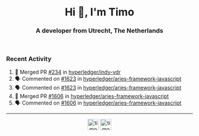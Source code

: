 <h1 align="center">Hi 👋, I'm Timo</h1>
<h3 align="center">A developer from Utrecht, The Netherlands</h3>
<br/>
<!-- https://github.com/rahuldkjain/github-profile-readme-generator --!>

<!--  <p align="left"><img src="https://github-readme-stats.vercel.app/api?username=timoglastra&show_icons=true&count_private=true&" alt="timoglastra" /></p> --!>

<!--
Github language stats
<p align="left"><img src="https://github-readme-stats.vercel.app/api/top-langs/?username=timoglastra&layout=compact" alt="timoglastra" /><p>
-->

<!-- Codestats language stats -->
<!-- <p align="left"><img src="https://codestats-readme.vercel.app/api/top-langs/?username=timoglastra&layout=compact&language_count=12" alt="timoglastra" /><p>    --!>
  
<h3>Recent Activity</h3>

<!--START_SECTION:activity-->
1. 🎉 Merged PR [#234](https://github.com/hyperledger/indy-vdr/pull/234) in [hyperledger/indy-vdr](https://github.com/hyperledger/indy-vdr)
2. 🗣 Commented on [#1623](https://github.com/hyperledger/aries-framework-javascript/pull/1623#issuecomment-1788245506) in [hyperledger/aries-framework-javascript](https://github.com/hyperledger/aries-framework-javascript)
3. 🗣 Commented on [#1623](https://github.com/hyperledger/aries-framework-javascript/pull/1623#issuecomment-1788241403) in [hyperledger/aries-framework-javascript](https://github.com/hyperledger/aries-framework-javascript)
4. 🎉 Merged PR [#1606](https://github.com/hyperledger/aries-framework-javascript/pull/1606) in [hyperledger/aries-framework-javascript](https://github.com/hyperledger/aries-framework-javascript)
5. 🗣 Commented on [#1606](https://github.com/hyperledger/aries-framework-javascript/pull/1606#issuecomment-1786037932) in [hyperledger/aries-framework-javascript](https://github.com/hyperledger/aries-framework-javascript)
<!--END_SECTION:activity-->

---

<p align="center">
<a href="https://twitter.com/timoglastra" target="blank"><img align="center" src="https://cdn.jsdelivr.net/npm/simple-icons@3.0.1/icons/twitter.svg" alt="timoglastra" height="30" width="30" /></a>
<a href="https://linkedin.com/in/timoglastra" target="blank"><img align="center" src="https://cdn.jsdelivr.net/npm/simple-icons@3.0.1/icons/linkedin.svg" alt="timoglastra" height="30" width="30" /></a>
</p>



